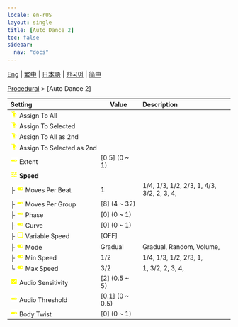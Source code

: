```yaml
---
locale: en-rUS
layout: single
title: [Auto Dance 2]
toc: false
sidebar:
  nav: "docs"
---
```

[Eng](/dancexr/menu/2025.4/motion/auto_dance_2) | [繁中](/tw/dancexr/menu/2025.4/motion/auto_dance_2) | [日本語](/jp/dancexr/menu/2025.4/motion/auto_dance_2) | [한국어](/kr/dancexr/menu/2025.4/motion/auto_dance_2) | [简中](/zh/dancexr/menu/2025.4/motion/auto_dance_2)

[Procedural](../menu#Procedural) > [Auto Dance 2]



| Setting | Value | Description |
| :--- | --- | :--- |
|<nobr>![motion icon](/images/icon/ic_motion.png) Assign To All</nobr>|| 
|<nobr>![motion icon](/images/icon/ic_motion.png) Assign To Selected</nobr>|| 
|<nobr>![motion icon](/images/icon/ic_motion.png) Assign To All as 2nd</nobr>|| 
|<nobr>![motion icon](/images/icon/ic_motion.png) Assign To Selected as 2nd</nobr>|| 
|<nobr>![slider icon](/images/icon/ic_slider.png) Extent</nobr>| [0.5] (0 ~ 1) | 
|<nobr>![tune icon](/images/icon/ic_tune.png) <b>Speed</b></nobr>| | 
|<nobr>├&nbsp;![toggle_on icon](/images/icon/ic_toggle_on.png) Moves Per Beat</nobr>| 1 | 1/4, 1/3, 1/2, 2/3, 1, 4/3, 3/2, 2, 3, 4, 
|<nobr>├&nbsp;![slider icon](/images/icon/ic_slider.png) Moves Per Group</nobr>| [8] (4 ~ 32) | 
|<nobr>├&nbsp;![slider icon](/images/icon/ic_slider.png) Phase</nobr>| [0] (0 ~ 1) | 
|<nobr>├&nbsp;![slider icon](/images/icon/ic_slider.png) Curve</nobr>| [0] (0 ~ 1) | 
|<nobr>├&nbsp;![check_off icon](/images/icon/ic_check_off.png) Variable Speed</nobr>| [OFF] | 
|<nobr>├&nbsp;![toggle_on icon](/images/icon/ic_toggle_on.png) Mode</nobr>| Gradual | Gradual, Random, Volume, 
|<nobr>├&nbsp;![toggle_on icon](/images/icon/ic_toggle_on.png) Min Speed</nobr>| 1/2 | 1/4, 1/3, 1/2, 2/3, 1, 
|<nobr>└&nbsp;![toggle_on icon](/images/icon/ic_toggle_on.png) Max Speed</nobr>| 3/2 | 1, 3/2, 2, 3, 4, 
|<nobr>![check_on icon](/images/icon/ic_check_on.png) Audio Sensitivity</nobr>| [2] (0.5 ~ 5) | 
|<nobr>![slider icon](/images/icon/ic_slider.png) Audio Threshold</nobr>| [0.1] (0 ~ 0.5) | 
|<nobr>![slider icon](/images/icon/ic_slider.png) Body Twist</nobr>| [0] (0 ~ 1) | 
